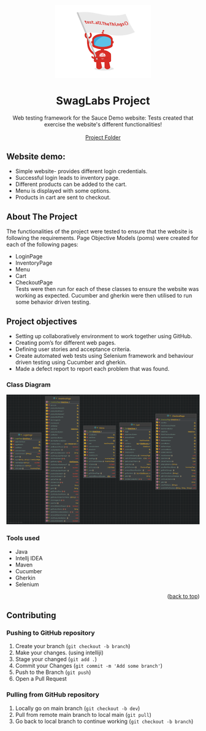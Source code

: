 <div id="readme-top"></div>
<!-- PROJECT LOGO -->
<br />
<div align="center">
  <a href="https://github.com/bxshra99/SwagLabsTesting/tree/dev/SwagLabsTesting">
    <img src="images/logo.png" alt="Logo" width="250" height="auto">
  </a>

<h1 align="center">SwagLabs Project</h1>

  <p align="center">
     Web testing framework for the Sauce Demo website: Tests created that exercise the website's different functionalities!
    <br />
    <br />
    <a href="https://github.com/bxshra99/SwagLabsTesting/tree/dev/SwagLabsTesting">Project Folder</a>
    
  </p>
</div>


## Website demo:
* Simple website- provides different login credentials.
* Successful login leads to inventory page.
* Different products can be added to the cart.
* Menu is displayed with some options.
* Products in cart are sent to checkout.

<!-- ABOUT THE PROJECT -->
## About The Project
The functionalities of the project were tested to ensure that the website is following the requirements.
Page Objective Models (poms) were created for each of the following pages:
* LoginPage
* InventoryPage
* Menu
* Cart
* CheckoutPage
  <br> Tests were then run for each of these classes to ensure the website was working as expected.
Cucumber and gherkin were then utilised to run some behavior driven testing.

## Project objectives

* Setting up collaboratively environment to work together using GitHub.
* Creating pom’s for different web pages.
* Defining user stories and acceptance criteria.
* Create automated web tests using Selenium framework and behaviour driven testing using Cucumber and gherkin.
* Made a defect report to report each problem that was found.

### Class Diagram
<img src="images/class-diagram.png" alt="Class Diagram">


### Tools used
* Java
* Intellj IDEA
* Maven
* Cucumber
* Gherkin
* Selenium

<p align="right">(<a href="#readme-top">back to top</a>)</p>


<!-- CONTRIBUTING -->
## Contributing
### Pushing to GitHub repository

1. Create your branch (`git checkout -b branch`)
2. Make your changes. (using intelliji)
3. Stage your changed (`git add .`)
3. Commit your Changes (`git commit -m 'Add some branch'`)
4. Push to the Branch (`git push`)
5. Open a Pull Request

### Pulling from GitHub repository

1. Locally go on main branch (`git checkout -b dev`)
2. Pull from remote main branch to local main (`git pull`)
3. Go back to local branch to continue working (`git checkout -b branch`)

<!-- MARKDOWN LINKS & IMAGES -->
[Intellij-url]: https://img.shields.io/badge/IntelliJIDEA-000000.svg?style=for-the-badge&logo=intellij-idea&logoColor=white
[Java-url]: https://img.shields.io/badge/java-%23ED8B00.svg?style=for-the-badge&logo=java&logoColor=white
[Selenium-url]: https://img.shields.io/badge/-selenium-%43B02A?style=for-the-badge&logo=selenium&logoColor=white
[Angular-url]: https://angular.io/
[Svelte.dev]: https://img.shields.io/badge/Svelte-4A4A55?style=for-the-badge&logo=svelte&logoColor=FF3E00
[Svelte-url]: https://svelte.dev/
[Laravel.com]: https://img.shields.io/badge/Laravel-FF2D20?style=for-the-badge&logo=laravel&logoColor=white
[Laravel-url]: https://laravel.com
[Bootstrap.com]: https://img.shields.io/badge/Bootstrap-563D7C?style=for-the-badge&logo=bootstrap&logoColor=white
[Bootstrap-url]: https://getbootstrap.com
[JQuery.com]: https://img.shields.io/badge/jQuery-0769AD?style=for-the-badge&logo=jquery&logoColor=white
[JQuery-url]: https://jquery.com 

